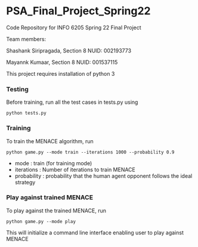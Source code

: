 # PSA_Final_Project_Spring22
Code Repository for INFO 6205 Spring 22 Final Project

Team members:

Shashank Siripragada, Section 8 NUID: 002193773

Mayannk Kumaar, Section 8 NUID: 001537115


This project requires installation of python 3


### Testing

Before training, run all the test cases in tests.py using

`python tests.py`


### Training

To train the MENACE algorithm, run

`python game.py --mode train --iterations 1000 --probability 0.9`

- mode : train (for training mode)
- iterations : Number of iterations to train MENACE
- probability : probability that the human agent opponent follows the ideal strategy

### Play against trained MENACE

To play against the trained MENACE, run

`python game.py --mode play`

This will initialize a command line interface enabling user to play against MENACE